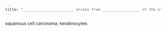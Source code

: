 ```yaml
---
title: "_______________________ arises from _________________ of the stratum spinosum and sometimes spreads to the lymph nodes."
---
```

squamous cell carcinoma; keratinocytes


